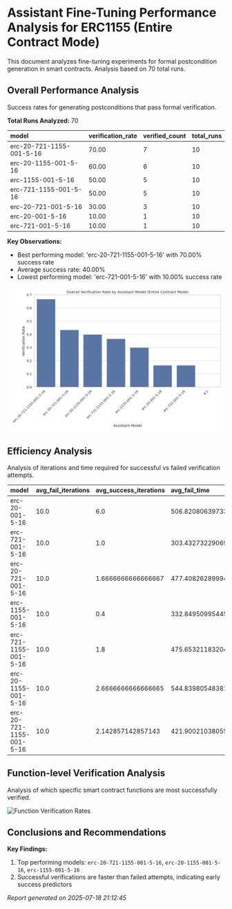 # Assistant Fine-Tuning Performance Analysis for ERC1155 (Entire Contract Mode)

This document analyzes fine-tuning experiments for formal postcondition generation in smart contracts. Analysis based on 70 total runs.

## Overall Performance Analysis

Success rates for generating postconditions that pass formal verification.

**Total Runs Analyzed:** 70

| model | verification_rate | verified_count | total_runs |
| :--- | :--- | :--- | :--- |
| erc-20-721-1155-001-5-16 | 70.00 | 7 | 10 |
| erc-20-1155-001-5-16 | 60.00 | 6 | 10 |
| erc-1155-001-5-16 | 50.00 | 5 | 10 |
| erc-721-1155-001-5-16 | 50.00 | 5 | 10 |
| erc-20-721-001-5-16 | 30.00 | 3 | 10 |
| erc-20-001-5-16 | 10.00 | 1 | 10 |
| erc-721-001-5-16 | 10.00 | 1 | 10 |

**Key Observations:**

- Best performing model: 'erc-20-721-1155-001-5-16' with 70.00% success rate
- Average success rate: 40.00%
- Lowest performing model: 'erc-721-001-5-16' with 10.00% success rate

![Overall Verification Rates](verification_rates.png)

## Efficiency Analysis

Analysis of iterations and time required for successful vs failed verification attempts.

| model | avg_fail_iterations | avg_success_iterations | avg_fail_time | avg_success_time | fail_rate |
| :--- | :--- | :--- | :--- | :--- | :--- |
| erc-20-001-5-16 | 10.0 | 6.0 | 506.8208063973321 | 337.18719458580017 | 90.00 |
| erc-721-001-5-16 | 10.0 | 1.0 | 303.4327322906918 | 155.34373307228088 | 90.00 |
| erc-20-721-001-5-16 | 10.0 | 1.6666666666666667 | 477.40826289994374 | 128.38063486417136 | 70.00 |
| erc-1155-001-5-16 | 10.0 | 0.4 | 332.8495099544525 | 72.63426847457886 | 50.00 |
| erc-721-1155-001-5-16 | 10.0 | 1.8 | 475.6532118320465 | 188.09829206466674 | 50.00 |
| erc-20-1155-001-5-16 | 10.0 | 2.6666666666666665 | 544.839805483818 | 169.74025563398996 | 40.00 |
| erc-20-721-1155-001-5-16 | 10.0 | 2.142857142857143 | 421.9002103805542 | 144.10592917033605 | 30.00 |

## Function-level Verification Analysis

Analysis of which specific smart contract functions are most successfully verified.

![Function Verification Rates](function_verification.png)

## Conclusions and Recommendations

**Key Findings:**

1. Top performing models: `erc-20-721-1155-001-5-16`, `erc-20-1155-001-5-16`, `erc-1155-001-5-16`
3. Successful verifications are faster than failed attempts, indicating early success predictors

*Report generated on 2025-07-18 21:12:45*
